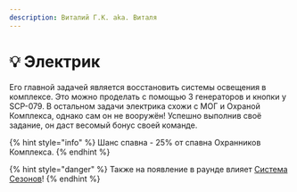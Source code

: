 ```yaml
---
description: Виталий Г.К. aka. Виталя
---
```


# 💡 Электрик

Его главной задачей является восстановить системы освещения в комплексе. Это можно проделать с помощью 3 генераторов и кнопки у SCP-079. В остальном задачи электрика схожи с МОГ и Охраной Комплекса, однако сам он не вооружён! Успешно выполнив своё задание, он даст весомый бонус своей команде.

{% hint style="info" %}
Шанс спавна - 25% от спавна Охранников Комплекса.
{% endhint %}

{% hint style="danger" %}
Также на появление в раунде влияет [Система Сезонов](../../server-systems/seasons-system.md)!
{% endhint %}

